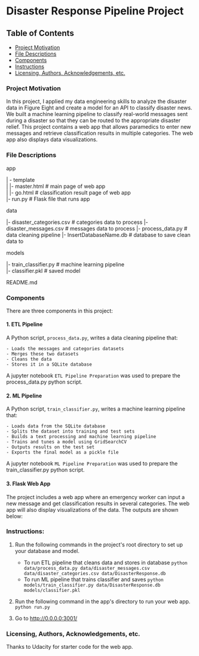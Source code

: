 # Disaster Response Pipeline Project

## Table of Contents
 * [Project Motivation](#project-motivation)
 * [File Descriptions](#file-descriptions)
 * [Components](#components)
 * [Instructions](#instructions)
 * [Licensing, Authors, Acknowledgements, etc.](#licensing-authors-acknowledgements-etc)
 
### Project Motivation
In this project, I applied my data engineering skills to analyze the disaster data in Figure Eight and create a model for an API to classify disaster news. We built a machine learning pipeline to classify real-world messages sent during a disaster so that they can be routed to the appropriate disaster relief. This project contains a web app that allows paramedics to enter new messages and retrieve classification results in multiple categories. The web app also displays data visualizations.

### File Descriptions
app

| - template    
| |- master.html # main page of web app    
| |- go.html # classification result page of web app    
|- run.py # Flask file that runs app    


data

|- disaster_categories.csv # categories data to process
|- disaster_messages.csv # messages data to process
|- process_data.py # data cleaning pipeline
|- InsertDatabaseName.db # database to save clean data to


models

|- train_classifier.py # machine learning pipeline     
|- classifier.pkl # saved model     


README.md


### Components
There are three components in this project:

#### 1. ETL Pipeline
A Python script, `process_data.py`, writes a data cleaning pipeline that:

    - Loads the messages and categories datasets
    - Merges these two datasets
    - Cleans the data
    - Stores it in a SQLite database
 
A jupyter notebook `ETL Pipeline Preparation` was used to prepare the process_data.py python script.
 
#### 2. ML Pipeline
A Python script, `train_classifier.py`, writes a machine learning pipeline that:

    - Loads data from the SQLite database
    - Splits the dataset into training and test sets
    - Builds a text processing and machine learning pipeline
    - Trains and tunes a model using GridSearchCV
    - Outputs results on the test set
    - Exports the final model as a pickle file
 
A jupyter notebook `ML Pipeline Preparation` was used to prepare the train_classifier.py python script.

#### 3. Flask Web App
The project includes a web app where an emergency worker can input a new message and get classification results in several categories. The web app will also display visualizations of the data. The outputs are shown below:


### Instructions:
1. Run the following commands in the project's root directory to set up your database and model.

    - To run ETL pipeline that cleans data and stores in database
        `python data/process_data.py data/disaster_messages.csv data/disaster_categories.csv data/DisasterResponse.db`
    - To run ML pipeline that trains classifier and saves
        `python models/train_classifier.py data/DisasterResponse.db models/classifier.pkl`

2. Run the following command in the app's directory to run your web app.
    `python run.py`

3. Go to http://0.0.0.0:3001/

### Licensing, Authors, Acknowledgements, etc.
Thanks to Udacity for starter code for the web app. 